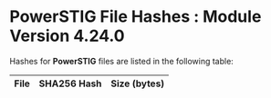 # PowerSTIG File Hashes : Module Version 4.24.0

Hashes for **PowerSTIG** files are listed in the following table:

| File | SHA256 Hash | Size (bytes) |
| :---- | ---- | ---: |
